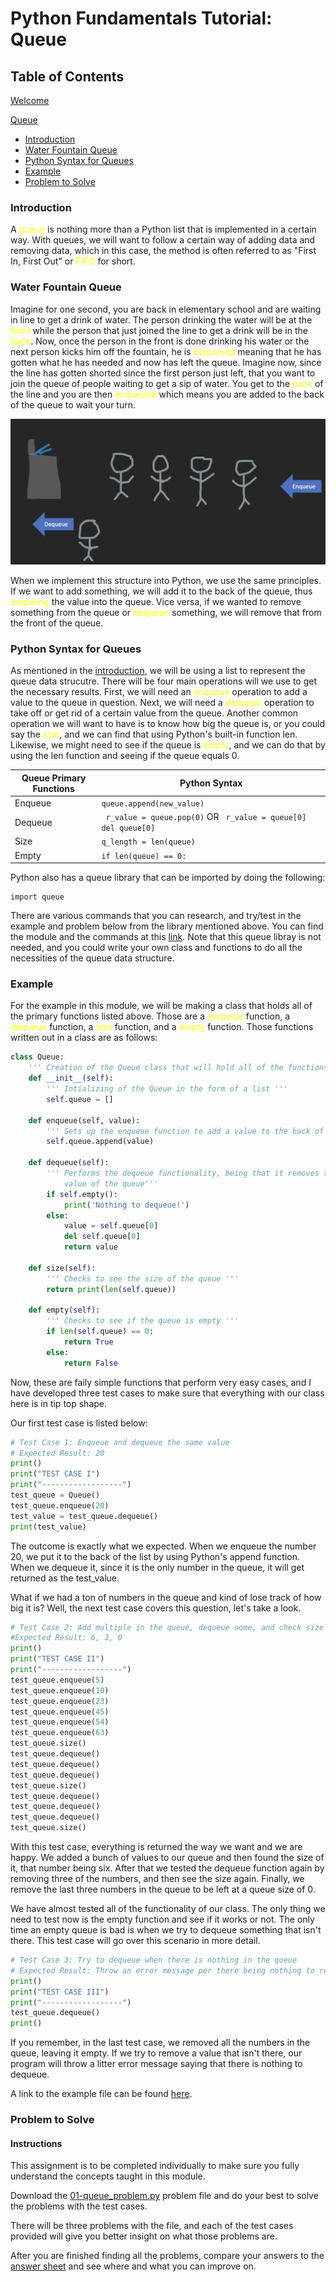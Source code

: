 # Python Fundamentals Tutorial: **Queue**

## Table of Contents
[Welcome](0-welcome.md)

[Queue](1-queue.md)
* [Introduction](#introduction)
* [Water Fountain Queue](#water-fountain-queue)
* [Python Syntax for Queues](#python-syntax-for-queues)
* [Example](#example)
* [Problem to Solve](#problem-to-solve)

### Introduction
A <span style="color:yellow">queue</span> is nothing more than a Python list that is implemented in a certain way. With queues, we will want to follow a certain way of adding data and removing data, which in this case, the method is often referred to as "First In, First Out" or <span style="color:yellow">FIFO </span>for short.

### Water Fountain Queue
Imagine for one second, you are back in elementary school and are waiting in line to get a drink of water. The person drinking the water will be at the <span style="color:yellow">front</span> while the person that just joined the line to get a drink will be in the <span style="color:yellow">back</span>. Now, once the person in the front is done drinking his water or the next person kicks him off the fountain, he is <span style="color:yellow">dequeued</span> meaning that he has gotten what he has needed and now has left the queue. Imagine now, since the line has gotten shorted since the first person just left, that you want to join the queue of people waiting to get a sip of water. You get to the <span style="color:yellow">back</span> of the line and you are then <span style="color:yellow">enqueued</span> which means you are added to the back of the queue to wait your turn.

![Figure 1 - Water Fountain Queue Picture](images/Water_fountain.png)

When we implement this structure into Python, we use the same principles. If we want to add something, we will add it to the back of the queue, thus <span style="color:yellow">enqueing</span> the value into the queue. Vice versa, if we wanted to remove something from the queue or <span style="color:yellow">dequeue</span> something, we will remove that from the front of the queue.

### Python Syntax for Queues
As mentioned in the [introduction](), we will be using a list to represent the queue data strucutre. There will be four main operations will we use to get the necessary results. First, we will need an <span style ="color:yellow">enqueue</span> operation to add a value to the queue in question. Next, we will need a <span style ="color:yellow">dequeue </span>operation to take off or get rid of a certain value from the queue. Another common operation we will want to have is to know how big the queue is, or you could say the <span style ="color:yellow">size</span>, and we can find that using Python's built-in function len. Likewise, we might need to see if the queue is <span style ="color:yellow">empty</span>, and we can do that by using the len function and seeing if the queue equals 0.

**Queue Primary Functions** | **Python Syntax**
--------------------------- | ----------------------
Enqueue                     |  ``` queue.append(new_value) ```
Dequeue                     |  ``` r_value = queue.pop(0)``` OR ``` r_value = queue[0]              del queue[0]```
Size                        |  ```q_length = len(queue) ```
Empty                       |  ``` if len(queue) == 0: ```

Python also has a queue library that can be imported by doing the following:
```
import queue
```
There are various commands that you can research, and try/test in the example and problem below from the library mentioned above. You can find the module and the commands at this [link](https://docs.python.org/3/library/queue.html). Note that this queue libray is not needed, and you could write your own class and functions to do all the necessities of the queue data structure.



### Example
For the example in this module, we will be making a class that holds all of the primary functions listed above. Those are a <span style ="color:yellow">enqueue</span> function, a <span style ="color:yellow">dequeue</span> function, a <span style ="color:yellow">size</span> function, and a <span style ="color:yellow">empty</span> function. Those functions written out in a class are as follows:
```python
class Queue:
    ''' Creation of the Queue class that will hold all of the functions needed to perform the needs of the data structure '''
    def __init__(self):
        ''' Intializing of the Queue in the form of a list '''
        self.queue = []

    def enqueue(self, value):
        ''' Sets up the enqueue function to add a value to the back of the queue '''
        self.queue.append(value)

    def dequeue(self):
        ''' Performs the dequeue functionality, being that it removes the first 
            value of the queue'''
        if self.empty():
            print('Nothing to dequeue!')
        else:
            value = self.queue[0]
            del self.queue[0]
            return value

    def size(self):
        ''' Checks to see the size of the queue '''
        return print(len(self.queue))

    def empty(self):
        ''' Checks to see if the queue is empty '''
        if len(self.queue) == 0:
            return True
        else:
            return False

```
Now, these are faily simple functions that perform very easy cases, and I have developed three test cases to make sure that everything with our class here is in tip top shape.

Our first test case is listed below:
```python
# Test Case 1: Enqueue and dequeue the same value
# Expected Result: 20
print()
print("TEST CASE I")
print("------------------")
test_queue = Queue()
test_queue.enqueue(20)
test_value = test_queue.dequeue()
print(test_value)
```
The outcome is exactly what we expected. When we enqueue the number 20, we put it to the back of the list by using Python's append function. When we dequeue it, since it is the only number in the queue, it will get returned as the test_value.

What if we had a ton of numbers in the queue and kind of lose track of how big it is? Well, the next test case covers this question, let's take a look.
```python
# Test Case 2: Add multiple in the queue, dequeue some, and check size throuhgout
#Expected Result: 6, 3, 0
print()
print("TEST CASE II")
print("------------------")
test_queue.enqueue(5)
test_queue.enqueue(10)
test_queue.enqueue(23)
test_queue.enqueue(45)
test_queue.enqueue(54)
test_queue.enqueue(63)
test_queue.size() 
test_queue.dequeue()
test_queue.dequeue()
test_queue.dequeue()
test_queue.size()
test_queue.dequeue()
test_queue.dequeue()
test_queue.dequeue()
test_queue.size()
```
With this test case, everything is returned the way we want and we are happy. We added a bunch of values to our queue and then found the size of it, that number being six. After that we tested the dequeue function again by removing three of the numbers, and then see the size again. Finally, we remove the last three numbers in the queue to be left at a queue size of 0.

We have almost tested all of the functionality of our class. The only thing we need to test now is the empty function and see if it works or not. The only time an empty queue is bad is when we try to dequeue something that isn't there. This test case will go over this scenario in more detail.
```python
# Test Case 3: Try to dequeue when there is nothing in the queue
# Expected Result: Throw an error message per there being nothing to remove
print()
print("TEST CASE III")
print("------------------")
test_queue.dequeue()
print()
```

If you remember, in the last test case, we removed all the numbers in the queue, leaving it empty. If we try to remove a value that isn't there, our program will throw a litter error message saying that there is nothing to dequeue.

A link to the example file can be found [here](python_files/01-queue_example.py).
### Problem to Solve
#### Instructions
This assignment is to be completed individually to make sure you fully understand the concepts taught in this module. 

Download the <a href="python_files/01-queue_problem.py" download="01-queue_problem.py">01-queue_problem.py</a> problem file and do your best to solve the problems with the test cases.

There will be three problems with the file, and each of the test cases provided will give you better insight on what those problems are.

After you are finished finding all the problems, compare your answers to the <a href="python_files/01-queue_problem_answer.py" download="01-queue_problem_answer.py">answer sheet</a> and see where and what you can improve on.